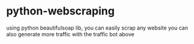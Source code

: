 # python-webscraping

using python beautifulsoap lib, you can easily scrap any website
you can also generate more traffic with the traffic bot above
